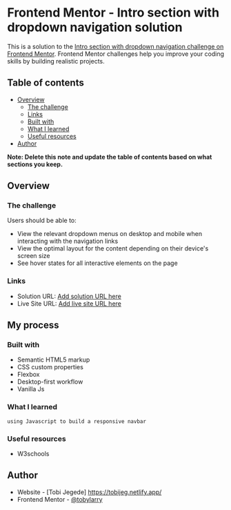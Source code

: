 # Frontend Mentor - Intro section with dropdown navigation solution

This is a solution to the [Intro section with dropdown navigation challenge on Frontend Mentor](https://www.frontendmentor.io/challenges/intro-section-with-dropdown-navigation-ryaPetHE5). Frontend Mentor challenges help you improve your coding skills by building realistic projects.

## Table of contents

- [Overview](#overview)
  - [The challenge](#the-challenge)
  - [Links](#links)
  - [Built with](#built-with)
  - [What I learned](#what-i-learned)
  - [Useful resources](#useful-resources)
- [Author](#author)

**Note: Delete this note and update the table of contents based on what sections you keep.**

## Overview

### The challenge

Users should be able to:

- View the relevant dropdown menus on desktop and mobile when interacting with the navigation links
- View the optimal layout for the content depending on their device's screen size
- See hover states for all interactive elements on the page

### Links

- Solution URL: [Add solution URL here](https://github.com/Tobylarry/intro-section)
- Live Site URL: [Add live site URL here](https://frabjous-fairy-ab26dd.netlify.app/)

## My process

### Built with

- Semantic HTML5 markup
- CSS custom properties
- Flexbox
- Desktop-first workflow
- Vanilla Js

### What I learned

```
using Javascript to build a responsive navbar

```

### Useful resources

- W3schools

## Author

- Website - [Tobi Jegede] https://tobijeg.netlify.app/
- Frontend Mentor - [@tobylarry](https://www.frontendmentor.io/profile/Tobylarry)
